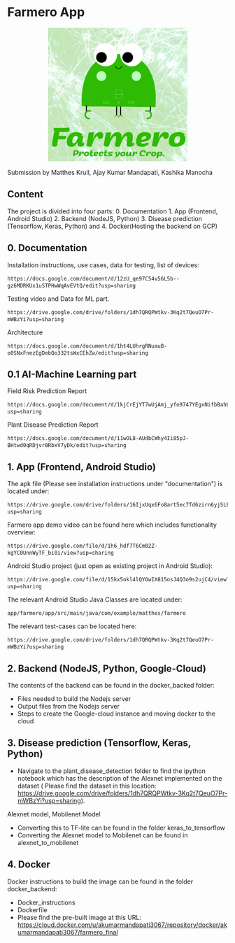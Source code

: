# Farmero App

<p align="center"> 
<img src="farmero.png">
</p>

Submission by Matthes Krull, Ajay Kumar Mandapati, Kashika Manocha 


## Content

The project is divided into four parts: 0. Documentation 1. App (Frontend, Android Studio) 2. Backend (NodeJS, Python) 3. Disease prediction (Tensorflow, Keras, Python) and 4. Docker(Hosting the backend on GCP)

## 0. Documentation

Installation instructions, use cases, data for testing, list of devices:

```
https://docs.google.com/document/d/12zU_qe97C54v56L5b--gz6MDRKUx1uSTPHwWqAvEVtQ/edit?usp=sharing
```
Testing video and Data for ML part.
```
https://drive.google.com/drive/folders/1dh7QRQPWtkv-3Kq2t7QeuO7Pr-mWBzYi?usp=sharing
```

Architecture
```
https://docs.google.com/document/d/1ht4LUhrgRNuauB-o0SNxFnezEgDebQo332tsWxCEhZw/edit?usp=sharing
```

## 0.1 AI-Machine Learning part

Field Risk Prediction Report
```
https://docs.google.com/document/d/1kjCrEjYT7wUjAmj_yfo9747YEgxNifbBahLf5nSGl4o/edit?usp=sharing
```

Plant Disease Prediction Report
```
https://docs.google.com/document/d/11wOL8-AUdbCWhy4Ii85pJ-BHtwd0qRDjvr8RbxV7yDk/edit?usp=sharing
```


## 1. App (Frontend, Android Studio)


The apk file (Please see installation instructions under "documentation") is located under:
```
https://drive.google.com/drive/folders/16IjxUqx6Fo8art5ec7Td6zirn6yjSLF7?usp=sharing
```

Farmero app demo video can be found here which includes functionality overview:
```
https://drive.google.com/file/d/1h6_hdf7T6Cm02Z-kgYC0UnnWyTF_bi0i/view?usp=sharing
```

Android Studio project (just open as existing project in Android Studio):

```
https://drive.google.com/file/d/15kx5okl4lQYOwIX815osJ4Q3o9s2ujC4/view?usp=sharing
```

The relevant Android Studio Java Classes are located under:

```
app/farmero/app/src/main/java/com/example/matthes/farmero
```

The relevant test-cases can be located here:

```
https://drive.google.com/drive/folders/1dh7QRQPWtkv-3Kq2t7QeuO7Pr-mWBzYi?usp=sharing
```


## 2. Backend (NodeJS, Python, Google-Cloud)
The contents of the backend can be found in the docker_backed folder:
- Files needed to build the Nodejs server
- Output files from the Nodejs server
- Steps to create the Google-cloud instance and moving docker to the cloud

## 3. Disease prediction (Tensorflow, Keras, Python)
- Navigate to the plant_disease_detection folder to find the ipython notebook which has the description of the Alexnet implemented on the dataset ( Please find the dataset in this location: https://drive.google.com/drive/folders/1dh7QRQPWtkv-3Kq2t7QeuO7Pr-mWBzYi?usp=sharing).

Alexnet model, Mobilenet Model
- Converting this to TF-lite can be found in the folder keras_to_tensorflow
- Converting the Alexnet model to Mobilenet can be found in alexnet_to_mobilenet

## 4. Docker
Docker instructions to build the image can be found in the folder docker_backend:
- Docker_instructions
- Dockerfile
- Please find the pre-built image at this URL:
https://cloud.docker.com/u/akumarmandapati3067/repository/docker/akumarmandapati3067/farmero_final


